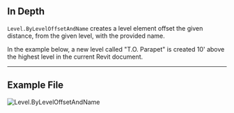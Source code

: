 ## In Depth
`Level.ByLevelOffsetAndName` creates a level element offset the given distance, from the given level, with the provided name. 

In the example below, a new level called "T.O. Parapet" is created 10' above the highest level in the current Revit document.
___
## Example File

![Level.ByLevelOffsetAndName](./Revit.Elements.Level.ByLevelOffsetAndName_img.jpg)
